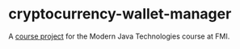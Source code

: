 # cryptocurrency-wallet-manager

A [course project](https://github.com/fmi/java-course/blob/master/course-projects/cryptocurrency-wallet.md) for the Modern Java Technologies course at FMI.

